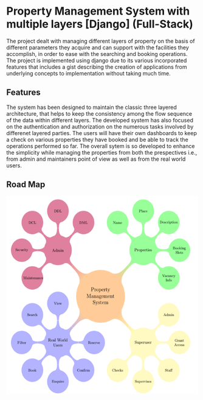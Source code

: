 # Property Management System with multiple layers [Django] (Full-Stack)
The project dealt with managing different layers of property on the basis of different parameters they acquire and can support with the facilities they accomplish, in order to ease with the searching and booking operations. The project is implemented using django due to its various incorporated features that includes a gist describing the creation of applications from underlying concepts to implementation without taking much time.

## Features
The system has been designed to maintain the classic three layered architecture, that
helps to keep the consistency among the flow sequence of the data within different layers. The
developed system has also focused on the authentication and authorization on the numerous tasks
involved by differenet layered parties. The users will have their own dashboards to keep a check
on various properties they have booked and be able to track the operations performed so far. The
overall sytem is so developed to enhance the simplicity while managing the properties from both
the prespectives i.e., from admin and maintainers point of view as well as from the real world users.

## Road Map
<p align="center">
<img width="600" height="520" src="road_map.png"> 
  </p>

